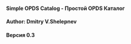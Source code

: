 #### Simple OPDS Catalog - Простой OPDS Каталог  
#### Author: Dmitry V.Shelepnev  
#### Версия 0.3

